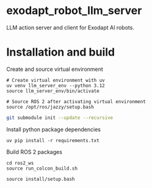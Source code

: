 # exodapt_robot_llm_server
LLM action server and client for Exodapt AI robots.



# Installation and build

Create and source virtual environment
```
# Create virtual environment with uv
uv venv llm_server_env --python 3.12
source llm_server_env/bin/activate

# Source ROS 2 after activating virtual environment
source /opt/ros/jazzy/setup.bash
```

```bash
git submodule init --update --recursive
```

Install python package dependencies
```
uv pip install -r requirements.txt
```

Build ROS 2 packages
```
cd ros2_ws
source run_colcon_build.sh

source install/setup.bash
```